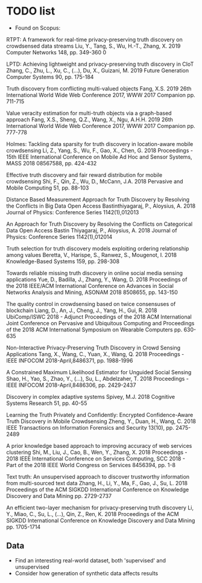 # TODO list

* Found on Scopus:

RTPT: A framework for real-time privacy-preserving truth discovery on
crowdsensed data streams	Liu, Y., Tang, S., Wu, H.-T., Zhang, X.	2019 Computer
Networks 148, pp. 349-360 0

LPTD: Achieving lightweight and privacy-preserving truth discovery in CIoT
Zhang, C., Zhu, L., Xu, C., (...), Du, X., Guizani, M.	2019	Future Generation
Computer Systems 90, pp. 175-184

Truth discovery from conflicting multi-valued objects	Fang, X.S.	2019	26th
International World Wide Web Conference 2017, WWW 2017 Companion pp. 711-715

Value veracity estimation for multi-truth objects via a graph-based approach
Fang, X.S., Sheng, Q.Z., Wang, X., Ngu, A.H.H.	2019	26th International World
Wide Web Conference 2017, WWW 2017 Companion pp. 777-778

Holmes: Tackling data sparsity for truth discovery in location-aware mobile
crowdsensing	Li, Z., Yang, S., Wu, F., Gao, X., Chen, G.	2018	Proceedings -
15th IEEE International Conference on Mobile Ad Hoc and Sensor Systems, MASS
2018 08567588, pp. 424-432

Effective truth discovery and fair reward distribution for mobile crowdsensing
Shi, F., Qin, Z., Wu, D., McCann, J.A.	2018	Pervasive and Mobile Computing
51, pp. 88-103

Distance Based Measurement Approach for Truth Discovery by Resolving the
Conflicts in Big Data Open Access Bastinthiyagaraj, P., Aloysius, A.	2018
Journal of Physics: Conference Series 1142(1),012013

An Approach for Truth Discovery by Resolving the Conflicts on Categorical Data
Open Access Bastin Thiyagaraj, P., Aloysius, A.	2018	Journal of Physics:
Conference Series 1142(1),012014

Truth selection for truth discovery models exploiting ordering relationship
among values	Beretta, V., Harispe, S., Ranwez, S., Mougenot, I.	2018
Knowledge-Based Systems 159, pp. 298-308

Towards reliable missing truth discovery in online social media sensing
applications	Yue, D., Badilla, J., Zhang, Y., Wang, D.	2018	Proceedings of
the 2018 IEEE/ACM International Conference on Advances in Social Networks
Analysis and Mining, ASONAM 2018 8508655, pp. 143-150

The quality control in crowdsensing based on twice consensuses of blockchain
Liang, D., An, J., Cheng, J., Yang, H., Gui, R.	2018	UbiComp/ISWC 2018 -
Adjunct Proceedings of the 2018 ACM International Joint Conference on Pervasive
and Ubiquitous Computing and Proceedings of the 2018 ACM International
Symposium on Wearable Computers pp. 630-635

Non-Interactive Privacy-Preserving Truth Discovery in Crowd Sensing
Applications	Tang, X., Wang, C., Yuan, X., Wang, Q.	2018	Proceedings - IEEE
INFOCOM 2018-April,8486371, pp. 1988-1996

A Constrained Maximum Likelihood Estimator for Unguided Social Sensing	Shao,
H., Yao, S., Zhao, Y., (...), Su, L., Abdelzaher, T.	2018	Proceedings - IEEE
INFOCOM 2018-April,8486306, pp. 2429-2437

Discovery in complex adaptive systems	Spivey, M.J.	2018	Cognitive Systems
Research 51, pp. 40-55

Learning the Truth Privately and Confidently: Encrypted Confidence-Aware Truth
Discovery in Mobile Crowdsensing	Zheng, Y., Duan, H., Wang, C.	2018	IEEE
Transactions on Information Forensics and Security 13(10), pp. 2475-2489

A prior knowledge based approach to improving accuracy of web services
clustering	Shi, M., Liu, J., Cao, B., Wen, Y., Zhang, X.	2018	Proceedings -
2018 IEEE International Conference on Services Computing, SCC 2018 - Part of
the 2018 IEEE World Congress on Services 8456394, pp. 1-8

Text truth: An unsupervised approach to discover trustworthy information from
multi-sourced text data	Zhang, H., Li, Y., Ma, F., Gao, J., Su, L.	2018
Proceedings of the ACM SIGKDD International Conference on Knowledge Discovery
and Data Mining pp. 2729-2737

An efficient two-layer mechanism for privacy-preserving truth discovery	Li, Y.,
Miao, C., Su, L., (...), Qin, Z., Ren, K.	2018	Proceedings of the ACM SIGKDD
International Conference on Knowledge Discovery and Data Mining pp. 1705-1714

## Data
* Find an interesting real-world dataset, both 'supervised' and unsupervised
* Consider how generation of synthetic data affects results
